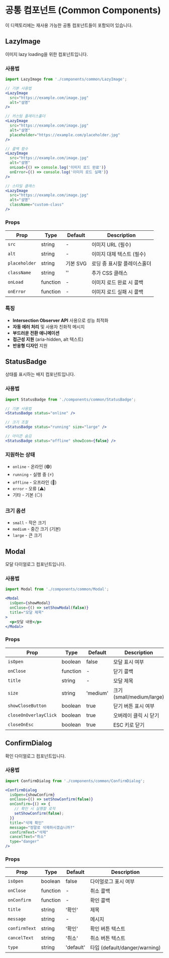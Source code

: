 # 공통 컴포넌트 (Common Components)

이 디렉토리에는 재사용 가능한 공통 컴포넌트들이 포함되어 있습니다.

## LazyImage

이미지 lazy loading을 위한 컴포넌트입니다.

### 사용법

```jsx
import LazyImage from './components/common/LazyImage';

// 기본 사용법
<LazyImage 
  src="https://example.com/image.jpg" 
  alt="설명" 
/>

// 커스텀 플레이스홀더
<LazyImage 
  src="https://example.com/image.jpg" 
  alt="설명"
  placeholder="https://example.com/placeholder.jpg"
/>

// 콜백 함수
<LazyImage 
  src="https://example.com/image.jpg" 
  alt="설명"
  onLoad={() => console.log('이미지 로드 완료')}
  onError={() => console.log('이미지 로드 실패')}
/>

// 스타일 클래스
<LazyImage 
  src="https://example.com/image.jpg" 
  alt="설명"
  className="custom-class"
/>
```

### Props

| Prop | Type | Default | Description |
|------|------|---------|-------------|
| `src` | string | - | 이미지 URL (필수) |
| `alt` | string | - | 이미지 대체 텍스트 (필수) |
| `placeholder` | string | 기본 SVG | 로딩 중 표시할 플레이스홀더 |
| `className` | string | '' | 추가 CSS 클래스 |
| `onLoad` | function | - | 이미지 로드 완료 시 콜백 |
| `onError` | function | - | 이미지 로드 실패 시 콜백 |

### 특징

- **Intersection Observer API** 사용으로 성능 최적화
- **자동 에러 처리** 및 사용자 친화적 메시지
- **부드러운 전환 애니메이션**
- **접근성 지원** (aria-hidden, alt 텍스트)
- **반응형 디자인** 지원

## StatusBadge

상태를 표시하는 배지 컴포넌트입니다.

### 사용법

```jsx
import StatusBadge from './components/common/StatusBadge';

// 기본 사용법
<StatusBadge status="online" />

// 크기 조절
<StatusBadge status="running" size="large" />

// 아이콘 숨김
<StatusBadge status="offline" showIcon={false} />
```

### 지원하는 상태

- `online` - 온라인 (🟢)
- `running` - 실행 중 (⚡)
- `offline` - 오프라인 (🔴)
- `error` - 오류 (⚠️)
- 기타 - 기본 (⚪)

### 크기 옵션

- `small` - 작은 크기
- `medium` - 중간 크기 (기본)
- `large` - 큰 크기

## Modal

모달 다이얼로그 컴포넌트입니다.

### 사용법

```jsx
import Modal from './components/common/Modal';

<Modal 
  isOpen={showModal} 
  onClose={() => setShowModal(false)}
  title="모달 제목"
>
  <p>모달 내용</p>
</Modal>
```

### Props

| Prop | Type | Default | Description |
|------|------|---------|-------------|
| `isOpen` | boolean | false | 모달 표시 여부 |
| `onClose` | function | - | 닫기 콜백 |
| `title` | string | - | 모달 제목 |
| `size` | string | 'medium' | 크기 (small/medium/large) |
| `showCloseButton` | boolean | true | 닫기 버튼 표시 여부 |
| `closeOnOverlayClick` | boolean | true | 오버레이 클릭 시 닫기 |
| `closeOnEsc` | boolean | true | ESC 키로 닫기 |

## ConfirmDialog

확인 다이얼로그 컴포넌트입니다.

### 사용법

```jsx
import ConfirmDialog from './components/common/ConfirmDialog';

<ConfirmDialog
  isOpen={showConfirm}
  onClose={() => setShowConfirm(false)}
  onConfirm={() => {
    // 확인 시 실행할 로직
    setShowConfirm(false);
  }}
  title="삭제 확인"
  message="정말로 삭제하시겠습니까?"
  confirmText="삭제"
  cancelText="취소"
  type="danger"
/>
```

### Props

| Prop | Type | Default | Description |
|------|------|---------|-------------|
| `isOpen` | boolean | false | 다이얼로그 표시 여부 |
| `onClose` | function | - | 취소 콜백 |
| `onConfirm` | function | - | 확인 콜백 |
| `title` | string | '확인' | 제목 |
| `message` | string | - | 메시지 |
| `confirmText` | string | '확인' | 확인 버튼 텍스트 |
| `cancelText` | string | '취소' | 취소 버튼 텍스트 |
| `type` | string | 'default' | 타입 (default/danger/warning) | 